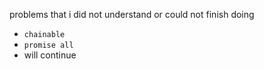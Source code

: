 problems that i did not understand or could not finish doing

- `chainable`
- `promise all`
- will continue

